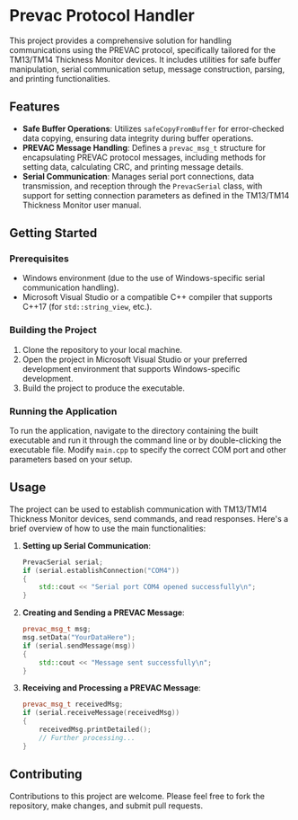 # Prevac Protocol Handler

This project provides a comprehensive solution for handling communications using the PREVAC protocol, specifically tailored for the TM13/TM14 Thickness Monitor devices. It includes utilities for safe buffer manipulation, serial communication setup, message construction, parsing, and printing functionalities.

## Features

- **Safe Buffer Operations**: Utilizes `safeCopyFromBuffer` for error-checked data copying, ensuring data integrity during buffer operations.
- **PREVAC Message Handling**: Defines a `prevac_msg_t` structure for encapsulating PREVAC protocol messages, including methods for setting data, calculating CRC, and printing message details.
- **Serial Communication**: Manages serial port connections, data transmission, and reception through the `PrevacSerial` class, with support for setting connection parameters as defined in the TM13/TM14 Thickness Monitor user manual.

## Getting Started

### Prerequisites

- Windows environment (due to the use of Windows-specific serial communication handling).
- Microsoft Visual Studio or a compatible C++ compiler that supports C++17 (for `std::string_view`, etc.).

### Building the Project

1. Clone the repository to your local machine.
2. Open the project in Microsoft Visual Studio or your preferred development environment that supports Windows-specific development.
3. Build the project to produce the executable.

### Running the Application

To run the application, navigate to the directory containing the built executable and run it through the command line or by double-clicking the executable file. Modify `main.cpp` to specify the correct COM port and other parameters based on your setup.

## Usage

The project can be used to establish communication with TM13/TM14 Thickness Monitor devices, send commands, and read responses. Here's a brief overview of how to use the main functionalities:

1. **Setting up Serial Communication**:
    ```cpp
    PrevacSerial serial;
    if (serial.establishConnection("COM4"))
    {
        std::cout << "Serial port COM4 opened successfully\n";
    }
    ```

2. **Creating and Sending a PREVAC Message**:
    ```cpp
    prevac_msg_t msg;
    msg.setData("YourDataHere");
    if (serial.sendMessage(msg))
    {
        std::cout << "Message sent successfully\n";
    }
    ```

3. **Receiving and Processing a PREVAC Message**:
    ```cpp
    prevac_msg_t receivedMsg;
    if (serial.receiveMessage(receivedMsg))
    {
        receivedMsg.printDetailed();
        // Further processing...
    }
    ```

## Contributing

Contributions to this project are welcome. Please feel free to fork the repository, make changes, and submit pull requests.
